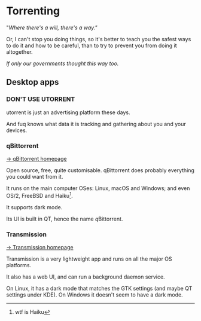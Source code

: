 # Torrenting

"_Where there's a will, there's a way."_

Or, I can't stop you doing things, so it's better to teach you the safest ways to do it and how to be careful, than to try to prevent you from doing it altogether.

_If only our governments thought this way too._

## Desktop apps



### DON'T USE UTORRENT

utorrent is just an advertising platform these days.

And fuq knows what data it is tracking and gathering about you and your devices.

### qBittorrent

[→ qBittorrent homepage](https://www.qbittorrent.org/)&#x20;

Open source, free, quite customisable. qBittorrent does probably everything you could want from it.

It runs on the main computer OSes: Linux, macOS and Windows; and even OS/2, FreeBSD and Haiku[^1].

It supports dark mode.

Its UI is built in QT, hence the name _&#x71;_&#x42;ittorrent.

### Transmission

[→ Transmission homepage](https://transmissionbt.com/)&#x20;

Transmission is a very lightweight app and runs on all the major OS platforms.&#x20;

It also has a web UI, and can run a background daemon service.

On Linux, it has a dark mode that matches the GTK settings (and maybe QT settings under KDE). On Windows it doesn't seem to have a dark mode.







[^1]: wtf is Haiku
